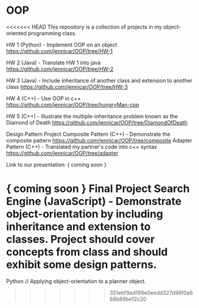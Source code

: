 # OOP

<<<<<<< HEAD
This repository is a collection of projects in my object-oriented programming class.

HW 1 (Python) - Implement OOP on an object
https://github.com/jennicar/OOP/tree/HW-1

HW 2 (Java) - Translate HW 1 into java
https://github.com/jennicar/OOP/tree/HW-2

HW 3 (Java) - Include inheritance of another class and extension to another class
https://github.com/jennicar/OOP/tree/HW-3

HW 4 (C++) - Use OOP in c++
https://github.com/jennicar/OOP/tree/hungryMan-cpp

HW 5 (C++) - Illustrate the multiple-inheritance problem known as the Diamond of Death
https://github.com/jennicar/OOP/tree/DiamondOfDeath

Design Pattern Project
Composite Pattern (C++) - Demonstrate the composite pattern
https://github.com/jennicar/OOP/tree/composite
Adapter Pattern (C++) - Translated my partner's code into c++ syntax
https://github.com/jennicar/OOP/tree/adapter

Link to our presentation: { coming soon }

{ coming soon }
Final Project
Search Engine (JavaScript) - Demonstrate object-orientation by including inheritance and extension to classes. Project should cover concepts from class and should exhibit some design patterns.
=======
Python // Applying object-orientation to a planner object.
>>>>>>> 351ebf9ad199e0eedd327d96f0a668b89be12c20
